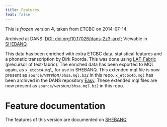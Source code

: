 ```yaml
---
title: Features
feat: false
---
```


This is *frozen* version **4**, taken from ETCBC on 2014-07-14.

Archived at DANS: [DOI: doi.org/10.17026/dans-2z3-arxf](https://doi.org/10.17026/dans-2z3-arxf);
Viewable in [SHEBANQ](https://shebanq.ancient-data.org),

This data has been enriched with extra ETCBC data, statistical features and a phonetic transcription
by Dirk Roorda.
This was done using
[LAF-Fabric](https://github.com/ETCBC/laf-fabric) (precursor of text-fabric).
The enriched data has been exported to MQL again, as `x_etcbc4.mql`, for use in SHEBANQ.
This extended mql file is now present as `source/`*version*`/bhsa.mql.bz2` in this repo.
`x_etcbc4b.mql` has been archived in the DANS repository [Easy](https://doi.org/10.17026/dans-z6y-skyh).
These extended mql files are now present as `source/`*version*`/bhsa.mql.bz2` in this repo.

# Feature documentation
The features of this version are documented on
[SHEBANQ](https://shebanq.ancient-data.org/shebanq/static/docs/featuredoc/features/comments/0_overview.html)
